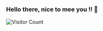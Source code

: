 ### Hello there, nice to mee you !! 👋
![Visitor Count](https://profile-counter.glitch.me/Abhayaku/count.svg)
